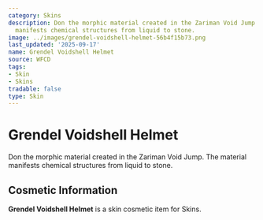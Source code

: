 ```yaml
---
category: Skins
description: Don the morphic material created in the Zariman Void Jump. The material
  manifests chemical structures from liquid to stone.
image: ../images/grendel-voidshell-helmet-56b4f15b73.png
last_updated: '2025-09-17'
name: Grendel Voidshell Helmet
source: WFCD
tags:
- Skin
- Skins
tradable: false
type: Skin
---
```


# Grendel Voidshell Helmet

Don the morphic material created in the Zariman Void Jump. The material manifests chemical structures from liquid to stone.

## Cosmetic Information

**Grendel Voidshell Helmet** is a skin cosmetic item for Skins.

